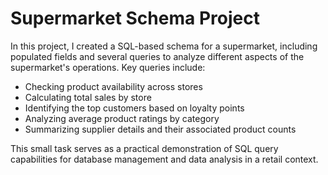 # Supermarket Schema Project

In this project, I created a SQL-based schema for a supermarket, including populated fields and several queries to analyze different aspects of the supermarket's operations. Key queries include:

- Checking product availability across stores
- Calculating total sales by store
- Identifying the top customers based on loyalty points
- Analyzing average product ratings by category
- Summarizing supplier details and their associated product counts
  
This small task serves as a practical demonstration of SQL query capabilities for database management and data analysis in a retail context.
